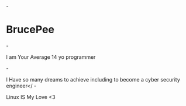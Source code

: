 -<h1>BrucePee</h1>
-<p>I am Your Average 14 yo programmer</p>
-<p>I Have so many dreams to achieve including to become a cyber security engineer</
-<p>Linux IS My Love <3 </p>
<!---
BrucePee/BrucePee is a ✨ special ✨ repository because its `README.md` (this file) appears on your GitHub profile.
You can click the Preview link to take a look at your changes.
--->
